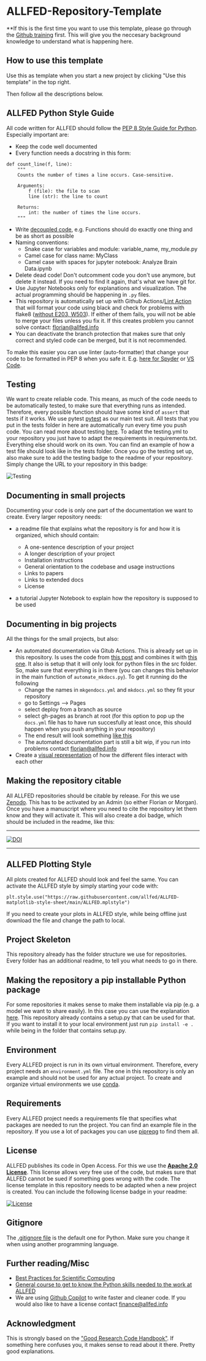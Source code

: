 # ALLFED-Repository-Template

**If this is the first time you want to use this template, please go through the [Github training](https://github.com/allfed/Github-Training-Repository/blob/main/README.md) first. This will give you the neccesary background knowledge to understand what is happening here. 

## How to use this template
Use this as template when you start a new project by clicking "Use this template" in the top right.

Then follow all the descriptions below. 

## ALLFED Python Style Guide
All code written for ALLFED should follow the [PEP 8 Style Guide for Python](https://peps.python.org/pep-0008/). Especially important are:
* Keep the code well documented
* Every function needs a docstring in this form:
```
def count_line(f, line):
    """
    Counts the number of times a line occurs. Case-sensitive.

    Arguments:
        f (file): the file to scan
        line (str): the line to count

    Returns:
        int: the number of times the line occurs.
    """
```
* Write [decoupled code](https://goodresearch.dev/decoupled.html), e.g. Functions should do exactly one thing and be as short as possible
* Naming conventions:
  - Snake case for variables and module: variable_name, my_module.py
  - Camel case for class name: MyClass
  - Camel case with spaces for jupyter notebook: Analyze Brain Data.ipynb
* Delete dead code! Don't outcomment code you don't use anymore, but delete it instead. If you need to find it again, that's what we have git for. 
* Use Jupyter Notebooks only for explanations and visualization. The actual programming should be happening in `.py` files. 
* This repository is automatically set up with Github Actions/[Lint Action](https://github.com/marketplace/actions/lint-action) that will format your code using black and check for problems with flake8 ([without E203, W503](https://black.readthedocs.io/en/stable/faq.html#why-are-flake8-s-e203-and-w503-violated)). If either of them fails, you will not be able to merge your files unless you fix it. If this creates problem you cannot solve contact: florian@allfed.info
* You can deactivate the branch protection that makes sure that only correct and styled code can be merged, but it is not recommended. 


To make this easier you can use linter (auto-formatter) that change your code to be formatted in PEP 8 when you safe it. E.g. [here for Spyder](https://stackoverflow.com/questions/51463223/how-to-use-pep8-module-using-spyder) or [VS Code](https://code.visualstudio.com/docs/python/linting). 

## Testing
We want to create reliable code. This means, as much of the code needs to be automatically tested, to make sure that everything runs as intended. Therefore, every possible function should have some kind of `assert` that tests if it works. We use pytest [pytest](https://docs.pytest.org/en/7.1.x/) as our main test suit. All tests that you put in the tests folder in here are automatically run every time you push code. You can read more about testing [here](https://goodresearch.dev/testing.html). To adapt the testing.yml to your repository you just have to adapt the requirements in requirements.txt. Everything else should work on its own. You can find an example of how a test file should look like in the tests folder. Once you go the testing set up, also make sure to add the testing badge to the readme of your repository. Simply change the URL to your repository in this badge:

![Testing](https://github.com/allfed/allfed-repository-template/actions/workflows/testing.yml/badge.svg)


## Documenting in small projects
Documenting your code is only one part of the documentation we want to create. Every larger repository needs:
* a readme file that explains what the repository is for and how it is organized, which should contain:
    - A one-sentence description of your project
    - A longer description of your project
    - Installation instructions
    - General orientation to the codebase and usage instructions
    - Links to papers
    - Links to extended docs
    - License

* a tutorial Jupyter Notebook to explain how the repository is supposed to be used


## Documenting in big projects
All the things for the small projects, but also:
* An automated documentation via Gitub Actions. This is already set up in this repository. Is uses the code from [this post](https://towardsdatascience.com/easily-automate-and-never-touch-your-documentation-again-a98c91ce1b95) and combines it with [this one](https://blog.elmah.io/deploying-a-mkdocs-documentation-site-with-github-actions/). It also is setup that it will only look for python files in the src folder. So, make sure that everything is in there (you can changes this behavior in the main function of `automate_mkdocs.py`). To get it running do the following
    * Change the names in `mkgendocs.yml` and `mkdocs.yml` so they fit your repository
    * go to Settings --> Pages 
    * select deploy from a branch as source
    * select gh-pages as branch at root (for this option to pop up the `docs.yml` file has to have run succesfully at least once, this should happen when you push anything in your repository)
    * The end result will look something [like this](https://florianjehn.github.io/Seaweed-Growth-Model/)
    * The automated documentation part is still a bit wip, if you run into problems contact florian@allfed.info
* Create a [visual representation](https://goodresearch.dev/_images/pcbi.1007358.g002.PNG_L.png) of how the different files interact with each other

## Making the repository citable
All ALLFED repositories should be citable by release. For this we use [Zenodo](https://zenodo.org/). This has to be activated by an Admin (so either Florian or Morgan). Once you have a manuscript where you need to cite the repository let them know and they will activate it. This will also create a doi badge, which should be included in the readme, like this:

---


[![DOI](https://zenodo.org/badge/DOI/10.5281/zenodo.6865646.svg)](https://doi.org/10.5281/zenodo.6865646)


---

## ALLFED Plotting Style
All plots created for ALLFED should look and feel the same. You can activate the ALLFED style by simply starting your code with:

`plt.style.use("https://raw.githubusercontent.com/allfed/ALLFED-matplotlib-style-sheet/main/ALLFED.mplstyle")`

If you need to create your plots in ALLFED style, while being offline just download the file and change the path to local. 
   
## Project Skeleton
This repository already has the folder structure we use for repositories. Every folder has an additional readme, to tell you what needs to go in there.

## Making the repository a pip installable Python package
For some repositories it makes sense to make them installable via pip (e.g. a model we want to share easily). In this case you can use the explanation [here](https://goodresearch.dev/setup.html). This repository already contains a setup.py that can be used for that. If you want to install it to your local environment just run `pip install -e .` while being in the folder that contains setup.py.

## Environment
Every ALLFED project is run in its own virtual environment. Therefore, every project needs an `environment.yml` file. The one in this repository is only an example and should not be used for any actual project. To create and organize virtual environments we use [conda](https://docs.conda.io/en/latest/miniconda.html). 

## Requirements
Every ALLFED project needs a requirements file that specifies what packages are needed to run the project. You can find an example file in the repository. If you use a lot of packages you can use [pipreqg](https://allfed.github.io/Seaweed-Growth-Model/) to find them all.  

## License
ALLFED publishes its code in Open Access. For this we use the [**Apache 2.0 License**](https://www.planetcrust.com/what-does-apache-2-0-license-mean). This license allows very free use of the code, but makes sure that ALLFED cannot be sued if something goes wrong with the code. The license template in this repository needs to be adapted when a new project is created. You can include the following license badge in your readme:

[![License](https://img.shields.io/badge/License-Apache_2.0-blue.svg)](https://opensource.org/licenses/Apache-2.0)

## Gitignore
The [.gitignore file](https://git-scm.com/docs/gitignore) is the default one for Python. Make sure you change it when using another programming language. 

## Further reading/Misc
* [Best Practices for Scientific Computing](https://journals.plos.org/plosbiology/article?id=10.1371/journal.pbio.1001745)
* [General course to get to know the Python skills needed to the work at ALLFED](https://github.com/florianjehn/python-for-environmental-science)
* We are using [Github Copilot](https://github.com/features/copilot) to write faster and cleaner code. If you would also like to have a license contact finance@allfed.info

## Acknowledgment
This is strongly based on the ["Good Research Code Handbook"](https://goodresearch.dev/index.html). If something here confuses you, it makes sense to read about it there. Pretty good explanations. 
